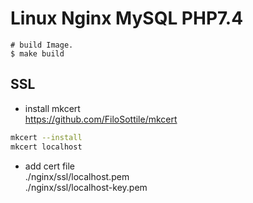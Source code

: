 # Linux Nginx MySQL PHP7.4

```
# build Image.
$ make build
```

## SSL

- install mkcert  
  https://github.com/FiloSottile/mkcert

```sh
mkcert --install
mkcert localhost
```

- add cert file  
  ./nginx/ssl/localhost.pem  
  ./nginx/ssl/localhost-key.pem

